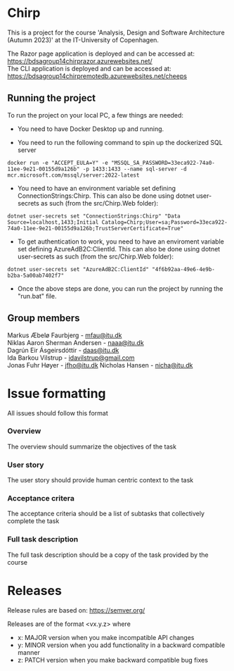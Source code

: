 # Chirp

This is a project for the course 'Analysis, Design and Software Architecture (Autumn 2023)' at the IT-University of Copenhagen.

The Razor page application is deployed and can be accessed at: https://bdsagroup14chirprazor.azurewebsites.net/ \
The CLI application is deployed and can be accessed at:         https://bdsagroup14chirpremotedb.azurewebsites.net/cheeps 

## Running the project
To run the project on your local PC, a few things are needed:

- You need to have Docker Desktop up and running.

- You need to run the following command to spin up the dockerized SQL server

```
docker run -e "ACCEPT_EULA=Y" -e "MSSQL_SA_PASSWORD=33eca922-74a0-11ee-9e21-00155d9a126b" -p 1433:1433 --name sql-server -d mcr.microsoft.com/mssql/server:2022-latest
```

- You need to have an environment variable set defining ConnectionStrings:Chirp. This can also be done using dotnet user-secrets as such (from the src/Chirp.Web folder):

```
dotnet user-secrets set "ConnectionStrings:Chirp" "Data Source=localhost,1433;Initial Catalog=Chirp;User=sa;Password=33eca922-74a0-11ee-9e21-00155d9a126b;TrustServerCertificate=True"
```

- To get authentication to work, you need to have an enviroment variable set defining AzureAdB2C:ClientId. This can also be done using dotnet user-secrets as such (from the src/Chirp.Web folder):

```
dotnet user-secrets set "AzureAdB2C:ClientId" "4f6b92aa-49e6-4e9b-b2ba-5a00ab7402f7"
```

- Once the above steps are done, you can run the project by running the "run.bat" file.

## Group members
Markus Æbelø Faurbjerg - mfau@itu.dk \
Niklas Aaron Sherman Andersen - naaa@itu.dk \
Dagrún Eir Ásgeirsdóttir - daas@itu.dk \
Ida Barkou Vilstrup - idavilstrup@gmail.com \
Jonas Fuhr Høyer - jfho@itu.dk
Nicholas Hansen - nicha@itu.dk

# Issue formatting
All issues should follow this format

### Overview
The overview should summarize the objectives of the task

### User story
The user story should provide human centric context to the task 

### Acceptance critera
The acceptance criteria should be a list of subtasks that collectively complete the task 

### Full task description
The full task description should be a copy of the task provided by the course

# Releases
Release rules are based on: https://semver.org/

Releases are of the format <vx.y.z> where 
- x: MAJOR version when you make incompatible API changes
- y: MINOR version when you add functionality in a backward compatible manner
- z: PATCH version when you make backward compatible bug fixes
